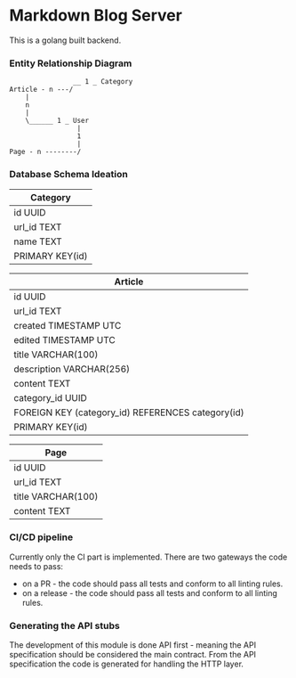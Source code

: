 # Markdown Blog Server

This is a golang built backend.

### Entity Relationship Diagram

```text
                __ 1 _ Category
Article - n ---/
    |
    n
    |
    \______ 1 _ User
                 |
                 1                  
                 |   
Page - n --------/
```

### Database Schema Ideation

| Category        |
|-----------------|
| id UUID         |
| url_id TEXT     |
| name TEXT       |
| PRIMARY KEY(id) |

| Article                                           |
|---------------------------------------------------|
| id UUID                                           |
| url_id TEXT                                       |
| created TIMESTAMP UTC                             |
| edited TIMESTAMP UTC                              |
| title VARCHAR(100)                                |
| description VARCHAR(256)                          |
| content TEXT                                      |
| category_id UUID                                  |
| FOREIGN KEY (category_id) REFERENCES category(id) |
| PRIMARY KEY(id)                                   |

| Page               |
|--------------------|
| id UUID            |
| url_id TEXT        |
| title VARCHAR(100) |
| content TEXT       |

### CI/CD pipeline
Currently only the CI part is implemented. There are two gateways the code needs to pass:
- on a PR - the code should pass all tests and conform to all linting rules.
- on a release - the code should pass all tests and conform to all linting rules.

### Generating the API stubs
The development of this module is done API first - meaning the API specification should be
considered the main contract. From the API specification the code is generated for handling the HTTP
layer.